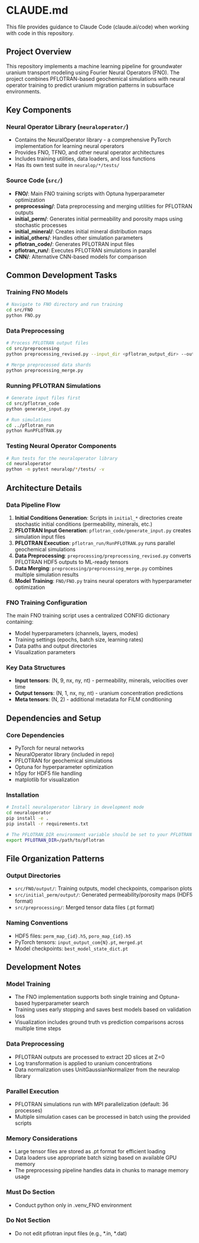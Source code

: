 # CLAUDE.md

This file provides guidance to Claude Code (claude.ai/code) when working with code in this repository.

## Project Overview

This repository implements a machine learning pipeline for groundwater uranium transport modeling using Fourier Neural Operators (FNO). The project combines PFLOTRAN-based geochemical simulations with neural operator training to predict uranium migration patterns in subsurface environments.

## Key Components

### Neural Operator Library (`neuraloperator/`)
- Contains the NeuralOperator library - a comprehensive PyTorch implementation for learning neural operators
- Provides FNO, TFNO, and other neural operator architectures
- Includes training utilities, data loaders, and loss functions
- Has its own test suite in `neuralop/*/tests/`

### Source Code (`src/`)
- **FNO/**: Main FNO training scripts with Optuna hyperparameter optimization
- **preprocessing/**: Data preprocessing and merging utilities for PFLOTRAN outputs
- **initial_perm/**: Generates initial permeability and porosity maps using stochastic processes
- **initial_mineral/**: Creates initial mineral distribution maps
- **initial_others/**: Handles other simulation parameters
- **pflotran_code/**: Generates PFLOTRAN input files
- **pflotran_run/**: Executes PFLOTRAN simulations in parallel
- **CNN/**: Alternative CNN-based models for comparison

## Common Development Tasks

### Training FNO Models
```bash
# Navigate to FNO directory and run training
cd src/FNO
python FNO.py
```

### Data Preprocessing
```bash
# Process PFLOTRAN output files
cd src/preprocessing
python preprocessing_revised.py --input_dir <pflotran_output_dir> --output <output_file>

# Merge preprocessed data shards
python preprocessing_merge.py
```

### Running PFLOTRAN Simulations
```bash
# Generate input files first
cd src/pflotran_code
python generate_input.py

# Run simulations
cd ../pflotran_run
python RunPFLOTRAN.py
```

### Testing Neural Operator Components
```bash
# Run tests for the neuraloperator library
cd neuraloperator
python -m pytest neuralop/*/tests/ -v
```

## Architecture Details

### Data Pipeline Flow
1. **Initial Conditions Generation**: Scripts in `initial_*` directories create stochastic initial conditions (permeability, minerals, etc.)
2. **PFLOTRAN Input Generation**: `pflotran_code/generate_input.py` creates simulation input files
3. **PFLOTRAN Execution**: `pflotran_run/RunPFLOTRAN.py` runs parallel geochemical simulations
4. **Data Preprocessing**: `preprocessing/preprocessing_revised.py` converts PFLOTRAN HDF5 outputs to ML-ready tensors
5. **Data Merging**: `preprocessing/preprocessing_merge.py` combines multiple simulation results
6. **Model Training**: `FNO/FNO.py` trains neural operators with hyperparameter optimization

### FNO Training Configuration
The main FNO training script uses a centralized CONFIG dictionary containing:
- Model hyperparameters (channels, layers, modes)
- Training settings (epochs, batch size, learning rates)
- Data paths and output directories
- Visualization parameters

### Key Data Structures
- **Input tensors**: (N, 9, nx, ny, nt) - permeability, minerals, velocities over time
- **Output tensors**: (N, 1, nx, ny, nt) - uranium concentration predictions
- **Meta tensors**: (N, 2) - additional metadata for FiLM conditioning

## Dependencies and Setup

### Core Dependencies
- PyTorch for neural networks
- NeuralOperator library (included in repo)
- PFLOTRAN for geochemical simulations
- Optuna for hyperparameter optimization
- h5py for HDF5 file handling
- matplotlib for visualization

### Installation
```bash
# Install neuraloperator library in development mode
cd neuraloperator
pip install -e .
pip install -r requirements.txt

# The PFLOTRAN_DIR environment variable should be set to your PFLOTRAN installation
export PFLOTRAN_DIR=/path/to/pflotran
```

## File Organization Patterns

### Output Directories
- `src/FNO/output/`: Training outputs, model checkpoints, comparison plots
- `src/initial_perm/output/`: Generated permeability/porosity maps (HDF5 format)
- `src/preprocessing/`: Merged tensor data files (.pt format)

### Naming Conventions
- HDF5 files: `perm_map_{id}.h5`, `poro_map_{id}.h5`
- PyTorch tensors: `input_output_com{N}.pt`, `merged.pt`
- Model checkpoints: `best_model_state_dict.pt`

## Development Notes

### Model Training
- The FNO implementation supports both single training and Optuna-based hyperparameter search
- Training uses early stopping and saves best models based on validation loss
- Visualization includes ground truth vs prediction comparisons across multiple time steps

### Data Preprocessing
- PFLOTRAN outputs are processed to extract 2D slices at Z=0
- Log transformation is applied to uranium concentrations
- Data normalization uses UnitGaussianNormalizer from the neuralop library

### Parallel Execution
- PFLOTRAN simulations run with MPI parallelization (default: 36 processes)
- Multiple simulation cases can be processed in batch using the provided scripts

### Memory Considerations
- Large tensor files are stored as .pt format for efficient loading
- Data loaders use appropriate batch sizing based on available GPU memory
- The preprocessing pipeline handles data in chunks to manage memory usage

### Must Do Section
- Conduct python only in .venv_FNO environment

### Do Not Section
- Do not edit pflotran input files (e.g., *.in, *.dat)